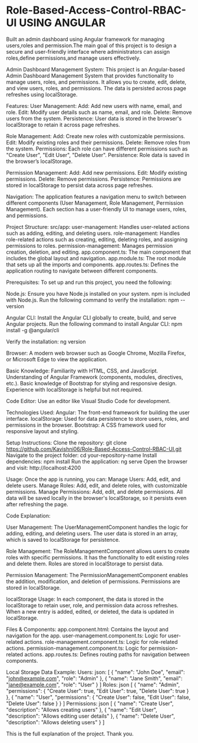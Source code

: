 # Role-Based-Access-Control-RBAC-UI USING ANGULAR
Built an admin dashboard using Angular framework for managing users,roles and permission.The main goal of this project is to design a secure and user-friendly interface where administrators can assign roles,define permissions,and manage users effectively.

Admin Dashboard Management System:
This project is an Angular-based Admin Dashboard Management System that provides functionality to manage users, roles, and permissions. It allows you to create, edit, delete, and view users, roles, and permissions. The data is persisted across page refreshes using localStorage.

Features:
User Management:
Add: Add new users with name, email, and role.
Edit: Modify user details such as name, email, and role.
Delete: Remove users from the system.
Persistence: User data is stored in the browser's localStorage to retain it across page refreshes.

Role Management:
Add: Create new roles with customizable permissions.
Edit: Modify existing roles and their permissions.
Delete: Remove roles from the system.
Permissions: Each role can have different permissions such as "Create User", "Edit User", "Delete User".
Persistence: Role data is saved in the browser’s localStorage.

Permission Management:
Add: Add new permissions.
Edit: Modify existing permissions.
Delete: Remove permissions.
Persistence: Permissions are stored in localStorage to persist data across page refreshes.

Navigation:
The application features a navigation menu to switch between different components (User Management, Role Management, Permission Management).
Each section has a user-friendly UI to manage users, roles, and permissions.

Project Structure:
src/app:
user-management: Handles user-related actions such as adding, editing, and deleting users.
role-management: Handles role-related actions such as creating, editing, deleting roles, and assigning permissions to roles.
permission-management: Manages permission creation, deletion, and editing.
app.component.ts: The main component that includes the global layout and navigation.
app.module.ts: The root module that sets up all the imports and components.
app.routes.ts: Defines the application routing to navigate between different components.

Prerequisites:
To set up and run this project, you need the following:

Node.js:
Ensure you have Node.js installed on your system.
npm is included with Node.js.
Run the following command to verify the installation:
npm --version

Angular CLI:
Install the Angular CLI globally to create, build, and serve Angular projects.
Run the following command to install Angular CLI:
npm install -g @angular/cli

Verify the installation:
ng version

Browser:
A modern web browser such as Google Chrome, Mozilla Firefox, or Microsoft Edge to view the application.

Basic Knowledge:
Familiarity with HTML, CSS, and JavaScript.
Understanding of Angular Framework (components, modules, directives, etc.).
Basic knowledge of Bootstrap for styling and responsive design.
Experience with localStorage is helpful but not required.

Code Editor:
Use an editor like Visual Studio Code for development.

Technologies Used:
Angular: The front-end framework for building the user interface.
localStorage: Used for data persistence to store users, roles, and permissions in the browser.
Bootstrap: A CSS framework used for responsive layout and styling.

Setup Instructions:
Clone the repository:
git clone https://github.com/Kavishni06/Role-Based-Access-Control-RBAC-UI.git
Navigate to the project folder:
cd your-repository-name
Install dependencies:
npm install
Run the application:
ng serve
Open the browser and visit:
http://localhost:4200

Usage:
Once the app is running, you can:
Manage Users: Add, edit, and delete users.
Manage Roles: Add, edit, and delete roles, with customizable permissions.
Manage Permissions: Add, edit, and delete permissions.
All data will be saved locally in the browser's localStorage, so it persists even after refreshing the page.

Code Explanation:

User Management:
The UserManagementComponent handles the logic for adding, editing, and deleting users.
The user data is stored in an array, which is saved to localStorage for persistence.

Role Management:
The RoleManagementComponent allows users to create roles with specific permissions.
It has the functionality to edit existing roles and delete them.
Roles are stored in localStorage to persist data.

Permission Management:
The PermissionManagementComponent enables the addition, modification, and deletion of permissions.
Permissions are stored in localStorage.

localStorage Usage:
In each component, the data is stored in the localStorage to retain user, role, and permission data across refreshes.
When a new entry is added, edited, or deleted, the data is updated in localStorage.

Files & Components:
app.component.html: Contains the layout and navigation for the app.
user-management.component.ts: Logic for user-related actions.
role-management.component.ts: Logic for role-related actions.
permission-management.component.ts: Logic for permission-related actions.
app.routes.ts: Defines routing paths for navigation between components.

Local Storage Data Example:
Users:
json:
[
  { "name": "John Doe", "email": "john@example.com", "role": "Admin" },
  { "name": "Jane Smith", "email": "jane@example.com", "role": "User" }
]
Roles:
json
[
  { "name": "Admin", "permissions": { "Create User": true, "Edit User": true, "Delete User": true } },
  { "name": "User", "permissions": { "Create User": false, "Edit User": false, "Delete User": false } }
]
Permissions:
json
[
  { "name": "Create User", "description": "Allows creating users" },
  { "name": "Edit User", "description": "Allows editing user details" },
  { "name": "Delete User", "description": "Allows deleting users" }
]

This is the full explanation of the project.
Thank you.
